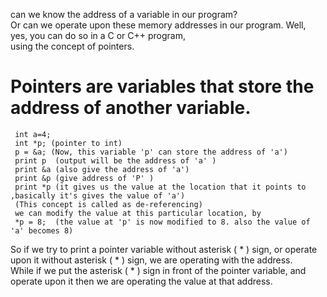 can we know the address of a variable in our program?  
Or can we operate upon these memory addresses in our program. Well,  
yes, you can do so in a C or C++ program,  
using the concept of pointers.     
# Pointers are variables that store the address of another variable.   
     int a=4;  
     int *p; (pointer to int)   
     p = &a; (Now, this variable 'p' can store the address of 'a') 
     print p  (output will be the address of 'a' )  
     print &a (also give the address of 'a')  
     print &p (give address of 'P' )  
     print *p (it gives us the value at the location that it points to ,basically it's gives the value of 'a')  
     (This concept is called as de-referencing)  
     we can modify the value at this particular location, by   
     *p = 8;  (the value at 'p' is now modified to 8. also the value of 'a' becomes 8)   
       
So if we try to print a pointer variable without asterisk ( * ) sign, or operate upon it without asterisk ( * ) sign, we are operating with the address.  
While if we put the asterisk ( * ) sign in front of the pointer variable, and operate upon it then we are operating the value at that address.   

     
     
     
     

